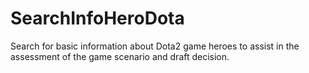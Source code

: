 # SearchInfoHeroDota
Search for basic information about Dota2 game heroes to assist in the assessment of the game scenario and draft decision.

